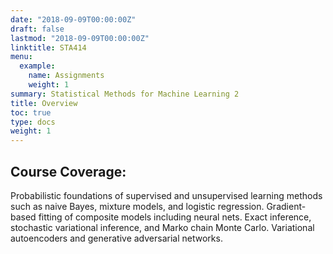 ```yaml
---
date: "2018-09-09T00:00:00Z"
draft: false
lastmod: "2018-09-09T00:00:00Z"
linktitle: STA414 
menu:
  example:
    name: Assignments
    weight: 1
summary: Statistical Methods for Machine Learning 2
title: Overview
toc: true
type: docs
weight: 1
---
```


## Course Coverage:

Probabilistic foundations of supervised and unsupervised learning methods such as naive Bayes, mixture models, and logistic regression. Gradient-based fitting of composite models including neural nets. Exact inference, stochastic variational inference, and Marko chain Monte Carlo. Variational autoencoders and generative adversarial networks.